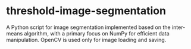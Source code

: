 # threshold-image-segmentation
A Python script for image segmentation implemented based on the inter-means algorithm, with a primary focus on NumPy for efficient data manipulation. OpenCV is used only for image loading and saving.
